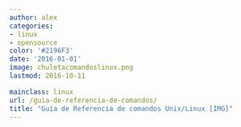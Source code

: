 ```yaml
---
author: alex
categories:
- linux
- opensource
color: '#2196F3'
date: '2016-01-01'
image: chuletacomandoslinux.png
lastmod: 2016-10-11

mainclass: linux
url: /guia-de-referencia-de-comandos/
title: "Guía de Referencia de comandos Unix/Linux [IMG]"
---
```


<figure>
    <a href="/img/chuletacomandoslinux.png"><amp-img layout="responsive" width="1131" height="1600" src="/img/chuletacomandoslinux.png"></amp-img></a>
</figure>

<!--more--><!--ad-->
